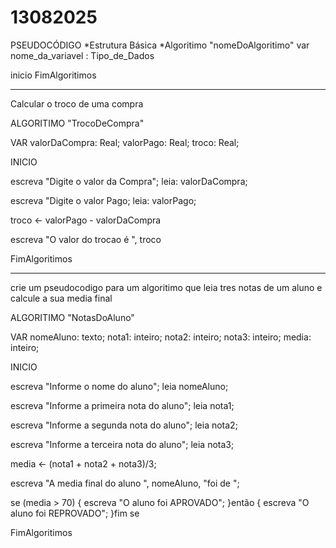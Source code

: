 # 13082025

PSEUDOCÓDIGO
*Estrutura Básica
*Algoritimo "nomeDoAlgoritimo"
var
  nome_da_variavel : Tipo_de_Dados

inicio
  <comandos>
FimAlgoritimos

-----------------------------------
Calcular o troco de uma compra

ALGORITIMO "TrocoDeCompra"

VAR
  valorDaCompra: Real;
  valorPago: Real;
  troco: Real;

INICIO

escreva "Digite o valor da Compra";
leia: valorDaCompra;

escreva "Digite o valor Pago;
leia: valorPago;

troco <- valorPago - valorDaCompra

escreva "O valor do trocao é ", troco

FimAlgoritimos

-----------------------------------

crie um pseudocodigo para um algoritimo que leia tres notas de um aluno e calcule a sua media final 

ALGORITIMO "NotasDoAluno"

VAR
  nomeAluno: texto;
  nota1: inteiro;
  nota2: inteiro;
  nota3: inteiro;
  media: inteiro;

INICIO

escreva "Informe o nome do aluno";
leia nomeAluno;

escreva "Informe a primeira nota do aluno";
leia nota1;

escreva "Informe a segunda nota do aluno";
leia nota2;

escreva "Informe a terceira nota do aluno";
leia nota3;

media <- (nota1 + nota2 + nota3)/3;

escreva "A media final do aluno ", nomeAluno, "foi de ";

se (media > 70) {
  escreva "O aluno foi APROVADO";
}então {
  escreva "O aluno foi REPROVADO";
 }fim se 

 FimAlgoritimos
